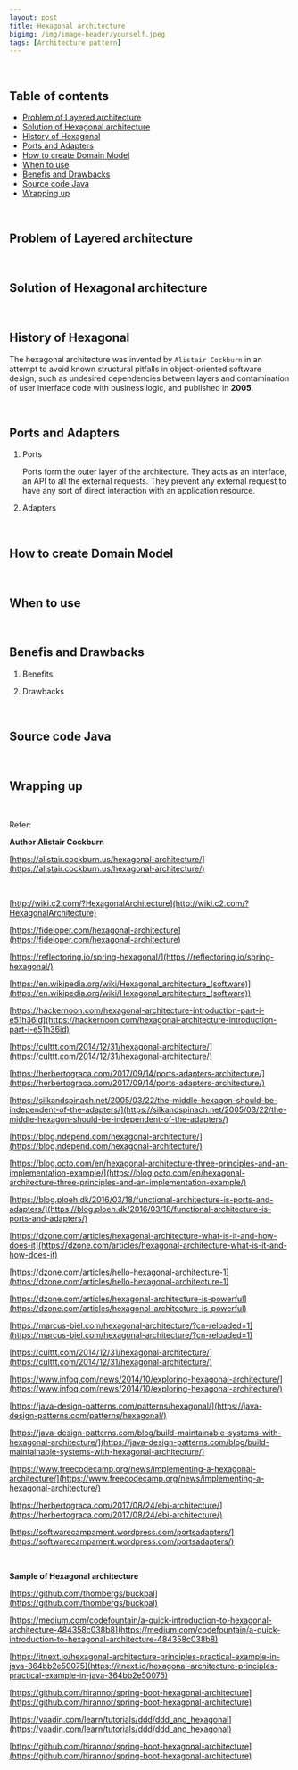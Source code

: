 ```yaml
---
layout: post
title: Hexagonal architecture
bigimg: /img/image-header/yourself.jpeg
tags: [Architecture pattern]
---
```





<br>

## Table of contents
- [Problem of Layered architecture](#problem-of-layered-architecture)
- [Solution of Hexagonal architecture](#solution-of-hexagonal-architecture)
- [History of Hexagonal](#history-of-hexagonal)
- [Ports and Adapters](#ports-and-adapters)
- [How to create Domain Model](#how-to-create-domain-model)
- [When to use](#when-to-use)
- [Benefis and Drawbacks](#benefits-and-drawbacks)
- [Source code Java](#source-code-java)
- [Wrapping up](#wrapping-up)


<br>

## Problem of Layered architecture






<br>

## Solution of Hexagonal architecture






<br>

## History of Hexagonal

The hexagonal architecture was invented by ```Alistair Cockburn``` in an attempt to avoid known structural pitfalls in object-oriented software design, such as undesired dependencies between layers and contamination of user interface code with business logic, and published in **2005**.



<br>

## Ports and Adapters
1. Ports

    Ports form the outer layer of the architecture. They acts as an interface, an API to all the external requests. They prevent any external request to have any sort of direct interaction with an application resource.


2. Adapters


<br>

## How to create Domain Model





<br>

## When to use






<br>

## Benefis and Drawbacks
1. Benefits



2. Drawbacks


<br>

## Source code Java




<br>

## Wrapping up




<br>

Refer:

**Author Alistair Cockburn**

[https://alistair.cockburn.us/hexagonal-architecture/](https://alistair.cockburn.us/hexagonal-architecture/)

<br>

[http://wiki.c2.com/?HexagonalArchitecture](http://wiki.c2.com/?HexagonalArchitecture)

[https://fideloper.com/hexagonal-architecture](https://fideloper.com/hexagonal-architecture)

[https://reflectoring.io/spring-hexagonal/](https://reflectoring.io/spring-hexagonal/)

[https://en.wikipedia.org/wiki/Hexagonal_architecture_(software)](https://en.wikipedia.org/wiki/Hexagonal_architecture_(software))

[https://hackernoon.com/hexagonal-architecture-introduction-part-i-e51h36id](https://hackernoon.com/hexagonal-architecture-introduction-part-i-e51h36id)

[https://culttt.com/2014/12/31/hexagonal-architecture/](https://culttt.com/2014/12/31/hexagonal-architecture/)

[https://herbertograca.com/2017/09/14/ports-adapters-architecture/](https://herbertograca.com/2017/09/14/ports-adapters-architecture/)

[https://silkandspinach.net/2005/03/22/the-middle-hexagon-should-be-independent-of-the-adapters/](https://silkandspinach.net/2005/03/22/the-middle-hexagon-should-be-independent-of-the-adapters/)

[https://blog.ndepend.com/hexagonal-architecture/](https://blog.ndepend.com/hexagonal-architecture/)

[https://blog.octo.com/en/hexagonal-architecture-three-principles-and-an-implementation-example/](https://blog.octo.com/en/hexagonal-architecture-three-principles-and-an-implementation-example/)

[https://blog.ploeh.dk/2016/03/18/functional-architecture-is-ports-and-adapters/](https://blog.ploeh.dk/2016/03/18/functional-architecture-is-ports-and-adapters/)

[https://dzone.com/articles/hexagonal-architecture-what-is-it-and-how-does-it](https://dzone.com/articles/hexagonal-architecture-what-is-it-and-how-does-it)

[https://dzone.com/articles/hello-hexagonal-architecture-1](https://dzone.com/articles/hello-hexagonal-architecture-1)

[https://dzone.com/articles/hexagonal-architecture-is-powerful](https://dzone.com/articles/hexagonal-architecture-is-powerful)

[https://marcus-biel.com/hexagonal-architecture/?cn-reloaded=1](https://marcus-biel.com/hexagonal-architecture/?cn-reloaded=1)

[https://culttt.com/2014/12/31/hexagonal-architecture/](https://culttt.com/2014/12/31/hexagonal-architecture/)

[https://www.infoq.com/news/2014/10/exploring-hexagonal-architecture/](https://www.infoq.com/news/2014/10/exploring-hexagonal-architecture/)

[https://java-design-patterns.com/patterns/hexagonal/](https://java-design-patterns.com/patterns/hexagonal/)

[https://java-design-patterns.com/blog/build-maintainable-systems-with-hexagonal-architecture/](https://java-design-patterns.com/blog/build-maintainable-systems-with-hexagonal-architecture/)

[https://www.freecodecamp.org/news/implementing-a-hexagonal-architecture/](https://www.freecodecamp.org/news/implementing-a-hexagonal-architecture/)

[https://herbertograca.com/2017/08/24/ebi-architecture/](https://herbertograca.com/2017/08/24/ebi-architecture/)

[https://softwarecampament.wordpress.com/portsadapters/](https://softwarecampament.wordpress.com/portsadapters/)

<br>

**Sample of Hexagonal architecture**

[https://github.com/thombergs/buckpal](https://github.com/thombergs/buckpal)

[https://medium.com/codefountain/a-quick-introduction-to-hexagonal-architecture-484358c038b8](https://medium.com/codefountain/a-quick-introduction-to-hexagonal-architecture-484358c038b8)

[https://itnext.io/hexagonal-architecture-principles-practical-example-in-java-364bb2e50075](https://itnext.io/hexagonal-architecture-principles-practical-example-in-java-364bb2e50075)

[https://github.com/hirannor/spring-boot-hexagonal-architecture](https://github.com/hirannor/spring-boot-hexagonal-architecture)

[https://vaadin.com/learn/tutorials/ddd/ddd_and_hexagonal](https://vaadin.com/learn/tutorials/ddd/ddd_and_hexagonal)

[https://github.com/hirannor/spring-boot-hexagonal-architecture](https://github.com/hirannor/spring-boot-hexagonal-architecture)